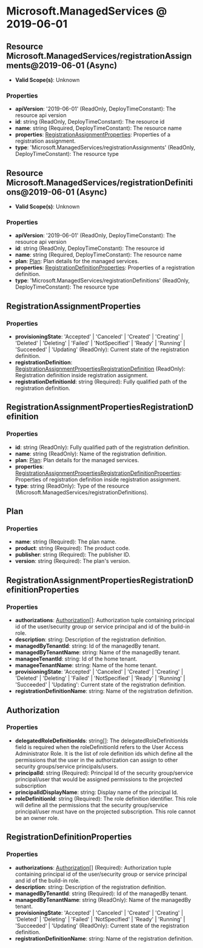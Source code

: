 # Microsoft.ManagedServices @ 2019-06-01

## Resource Microsoft.ManagedServices/registrationAssignments@2019-06-01 (Async)
* **Valid Scope(s)**: Unknown
### Properties
* **apiVersion**: '2019-06-01' (ReadOnly, DeployTimeConstant): The resource api version
* **id**: string (ReadOnly, DeployTimeConstant): The resource id
* **name**: string (Required, DeployTimeConstant): The resource name
* **properties**: [RegistrationAssignmentProperties](#registrationassignmentproperties): Properties of a registration assignment.
* **type**: 'Microsoft.ManagedServices/registrationAssignments' (ReadOnly, DeployTimeConstant): The resource type

## Resource Microsoft.ManagedServices/registrationDefinitions@2019-06-01 (Async)
* **Valid Scope(s)**: Unknown
### Properties
* **apiVersion**: '2019-06-01' (ReadOnly, DeployTimeConstant): The resource api version
* **id**: string (ReadOnly, DeployTimeConstant): The resource id
* **name**: string (Required, DeployTimeConstant): The resource name
* **plan**: [Plan](#plan): Plan details for the managed services.
* **properties**: [RegistrationDefinitionProperties](#registrationdefinitionproperties): Properties of a registration definition.
* **type**: 'Microsoft.ManagedServices/registrationDefinitions' (ReadOnly, DeployTimeConstant): The resource type

## RegistrationAssignmentProperties
### Properties
* **provisioningState**: 'Accepted' | 'Canceled' | 'Created' | 'Creating' | 'Deleted' | 'Deleting' | 'Failed' | 'NotSpecified' | 'Ready' | 'Running' | 'Succeeded' | 'Updating' (ReadOnly): Current state of the registration definition.
* **registrationDefinition**: [RegistrationAssignmentPropertiesRegistrationDefinition](#registrationassignmentpropertiesregistrationdefinition) (ReadOnly): Registration definition inside registration assignment.
* **registrationDefinitionId**: string (Required): Fully qualified path of the registration definition.

## RegistrationAssignmentPropertiesRegistrationDefinition
### Properties
* **id**: string (ReadOnly): Fully qualified path of the registration definition.
* **name**: string (ReadOnly): Name of the registration definition.
* **plan**: [Plan](#plan): Plan details for the managed services.
* **properties**: [RegistrationAssignmentPropertiesRegistrationDefinitionProperties](#registrationassignmentpropertiesregistrationdefinitionproperties): Properties of registration definition inside registration assignment.
* **type**: string (ReadOnly): Type of the resource (Microsoft.ManagedServices/registrationDefinitions).

## Plan
### Properties
* **name**: string (Required): The plan name.
* **product**: string (Required): The product code.
* **publisher**: string (Required): The publisher ID.
* **version**: string (Required): The plan's version.

## RegistrationAssignmentPropertiesRegistrationDefinitionProperties
### Properties
* **authorizations**: [Authorization](#authorization)[]: Authorization tuple containing principal id of the user/security group or service principal and id of the build-in role.
* **description**: string: Description of the registration definition.
* **managedByTenantId**: string: Id of the managedBy tenant.
* **managedByTenantName**: string: Name of the managedBy tenant.
* **manageeTenantId**: string: Id of the home tenant.
* **manageeTenantName**: string: Name of the home tenant.
* **provisioningState**: 'Accepted' | 'Canceled' | 'Created' | 'Creating' | 'Deleted' | 'Deleting' | 'Failed' | 'NotSpecified' | 'Ready' | 'Running' | 'Succeeded' | 'Updating': Current state of the registration definition.
* **registrationDefinitionName**: string: Name of the registration definition.

## Authorization
### Properties
* **delegatedRoleDefinitionIds**: string[]: The delegatedRoleDefinitionIds field is required when the roleDefinitionId refers to the User Access Administrator Role. It is the list of role definition ids which define all the permissions that the user in the authorization can assign to other security groups/service principals/users.
* **principalId**: string (Required): Principal Id of the security group/service principal/user that would be assigned permissions to the projected subscription
* **principalIdDisplayName**: string: Display name of the principal Id.
* **roleDefinitionId**: string (Required): The role definition identifier. This role will define all the permissions that the security group/service principal/user must have on the projected subscription. This role cannot be an owner role.

## RegistrationDefinitionProperties
### Properties
* **authorizations**: [Authorization](#authorization)[] (Required): Authorization tuple containing principal id of the user/security group or service principal and id of the build-in role.
* **description**: string: Description of the registration definition.
* **managedByTenantId**: string (Required): Id of the managedBy tenant.
* **managedByTenantName**: string (ReadOnly): Name of the managedBy tenant.
* **provisioningState**: 'Accepted' | 'Canceled' | 'Created' | 'Creating' | 'Deleted' | 'Deleting' | 'Failed' | 'NotSpecified' | 'Ready' | 'Running' | 'Succeeded' | 'Updating' (ReadOnly): Current state of the registration definition.
* **registrationDefinitionName**: string: Name of the registration definition.

